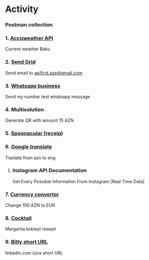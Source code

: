 # Activity

### Postman collection

### 1. [Accuweather API](https://developer.accuweather.com/)

Current weather Baku

### 2. [Send Grid](https://sendgrid.com/)

Send email to apifirst.aze@gmail.com

### 3. [Whatsapp business](https://developers.facebook.com/docs/whatsapp/cloud-api)

Send my number test whatsapp message

### 4. Multisolution

Generate QR with amount 15 AZN

### 5. [Spoonacular (receip](https://spoonacular.com/food-api))

### 6. [Google translate](https://cloud.google.com/docs/authentication/use-cases#google-apis)

Tranlate from azn to eng

1.  ### Instagram API Documentation

    Get Every Possible Information From Instagram \[Real Time Data]

### 7. [Currency convertor](https://apilayer.com/marketplace/exchangerates\_data-api#documentation-tab)

Change 100 AZN to EUR

### 8. [Cocktail](https://api-ninjas.com/api/cocktail)

Margarita kokteyl resepti

### 9. [Bitly short URL](https://dev.bitly.com/api-reference/#createBitlink)

linkedin.com üzrə short URL
